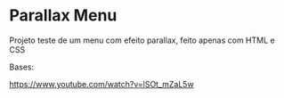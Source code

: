 # Parallax Menu
 Projeto teste de um menu com efeito parallax, feito apenas com HTML e CSS

 Bases: 
 
 https://www.youtube.com/watch?v=lSOt_mZaL5w
